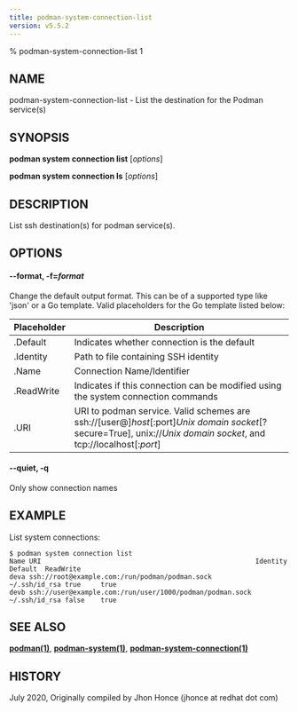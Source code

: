 ```yaml
---
title: podman-system-connection-list
version: v5.5.2
---
```


% podman-system-connection-list 1

## NAME
podman\-system\-connection\-list - List the destination for the Podman service(s)

## SYNOPSIS
**podman system connection list** [*options*]

**podman system connection ls** [*options*]

## DESCRIPTION
List ssh destination(s) for podman service(s).

## OPTIONS

#### **--format**, **-f**=*format*

Change the default output format.  This can be of a supported type like 'json' or a Go template.
Valid placeholders for the Go template listed below:

| **Placeholder** | **Description**                                                               |
| --------------- | ----------------------------------------------------------------------------- |
| .Default        | Indicates whether connection is the default |
| .Identity       | Path to file containing SSH identity |
| .Name           | Connection Name/Identifier |
| .ReadWrite      | Indicates if this connection can be modified using the system connection commands |
| .URI            | URI to podman service. Valid schemes are ssh://[user@]*host*[\:port]*Unix domain socket*[?secure=True], unix://*Unix domain socket*, and tcp://localhost[:*port*] |

#### **--quiet**, **-q**

Only show connection names

## EXAMPLE

List system connections:
```
$ podman system connection list
Name URI                                                      Identity	    Default  ReadWrite
deva ssh://root@example.com:/run/podman/podman.sock           ~/.ssh/id_rsa true     true
devb ssh://user@example.com:/run/user/1000/podman/podman.sock ~/.ssh/id_rsa false    true
```
## SEE ALSO
**[podman(1)](podman.1.md)**, **[podman-system(1)](podman-system.1.md)**, **[podman-system-connection(1)](podman-system-connection.1.md)**

## HISTORY
July 2020, Originally compiled by Jhon Honce (jhonce at redhat dot com)
